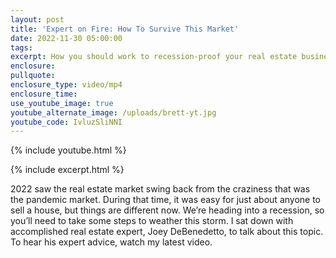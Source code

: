 ```yaml
---
layout: post
title: 'Expert on Fire: How To Survive This Market'
date: 2022-11-30 05:00:00
tags:
excerpt: How you should work to recession-proof your real estate business.
enclosure:
pullquote:
enclosure_type: video/mp4
enclosure_time:
use_youtube_image: true
youtube_alternate_image: /uploads/brett-yt.jpg
youtube_code: IvluzSliNNI
---
```

{% include youtube.html %}

{% include excerpt.html %}

2022 saw the real estate market swing back from the craziness that was the pandemic market. During that time, it was easy for just about anyone to sell a house, but things are different now. We’re heading into a recession, so you’ll need to take some steps to weather this storm. I sat down with accomplished real estate expert, Joey DeBenedetto, to talk about this topic. To hear his expert advice, watch my latest video.